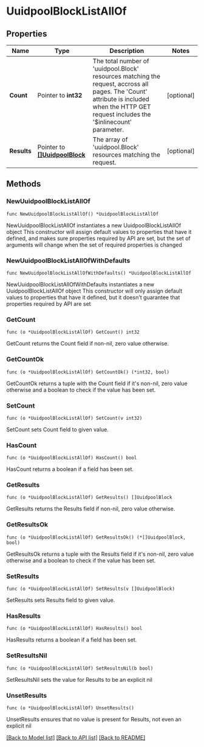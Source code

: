 # UuidpoolBlockListAllOf

## Properties

Name | Type | Description | Notes
------------ | ------------- | ------------- | -------------
**Count** | Pointer to **int32** | The total number of &#39;uuidpool.Block&#39; resources matching the request, accross all pages. The &#39;Count&#39; attribute is included when the HTTP GET request includes the &#39;$inlinecount&#39; parameter. | [optional] 
**Results** | Pointer to [**[]UuidpoolBlock**](UuidpoolBlock.md) | The array of &#39;uuidpool.Block&#39; resources matching the request. | [optional] 

## Methods

### NewUuidpoolBlockListAllOf

`func NewUuidpoolBlockListAllOf() *UuidpoolBlockListAllOf`

NewUuidpoolBlockListAllOf instantiates a new UuidpoolBlockListAllOf object
This constructor will assign default values to properties that have it defined,
and makes sure properties required by API are set, but the set of arguments
will change when the set of required properties is changed

### NewUuidpoolBlockListAllOfWithDefaults

`func NewUuidpoolBlockListAllOfWithDefaults() *UuidpoolBlockListAllOf`

NewUuidpoolBlockListAllOfWithDefaults instantiates a new UuidpoolBlockListAllOf object
This constructor will only assign default values to properties that have it defined,
but it doesn't guarantee that properties required by API are set

### GetCount

`func (o *UuidpoolBlockListAllOf) GetCount() int32`

GetCount returns the Count field if non-nil, zero value otherwise.

### GetCountOk

`func (o *UuidpoolBlockListAllOf) GetCountOk() (*int32, bool)`

GetCountOk returns a tuple with the Count field if it's non-nil, zero value otherwise
and a boolean to check if the value has been set.

### SetCount

`func (o *UuidpoolBlockListAllOf) SetCount(v int32)`

SetCount sets Count field to given value.

### HasCount

`func (o *UuidpoolBlockListAllOf) HasCount() bool`

HasCount returns a boolean if a field has been set.

### GetResults

`func (o *UuidpoolBlockListAllOf) GetResults() []UuidpoolBlock`

GetResults returns the Results field if non-nil, zero value otherwise.

### GetResultsOk

`func (o *UuidpoolBlockListAllOf) GetResultsOk() (*[]UuidpoolBlock, bool)`

GetResultsOk returns a tuple with the Results field if it's non-nil, zero value otherwise
and a boolean to check if the value has been set.

### SetResults

`func (o *UuidpoolBlockListAllOf) SetResults(v []UuidpoolBlock)`

SetResults sets Results field to given value.

### HasResults

`func (o *UuidpoolBlockListAllOf) HasResults() bool`

HasResults returns a boolean if a field has been set.

### SetResultsNil

`func (o *UuidpoolBlockListAllOf) SetResultsNil(b bool)`

 SetResultsNil sets the value for Results to be an explicit nil

### UnsetResults
`func (o *UuidpoolBlockListAllOf) UnsetResults()`

UnsetResults ensures that no value is present for Results, not even an explicit nil

[[Back to Model list]](../README.md#documentation-for-models) [[Back to API list]](../README.md#documentation-for-api-endpoints) [[Back to README]](../README.md)


